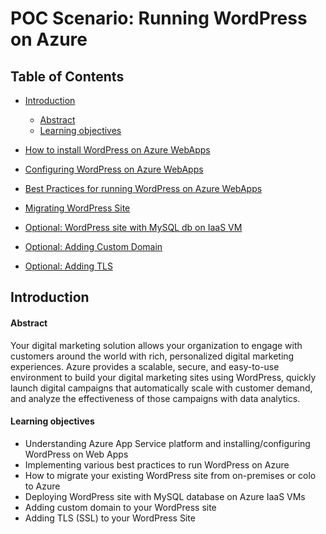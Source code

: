 # POC Scenario: Running WordPress on Azure

## Table of Contents

* [Introduction](#Introduction)
    * [Abstract](#Abstract)
    * [Learning objectives](#Learning-objectives)

* [How to install WordPress on Azure WebApps](#How-to-install-WordPress-on-Azure-WebApps) 
* [Configuring WordPress on Azure WebApps](#Configuring-WordPress-on-Azure-WebApps)
* [Best Practices for running WordPress on Azure WebApps](#Best-Practices-for-running-WordPress-on-Azure-WebApps)
* [Migrating WordPress Site](#Migrating-WordPress-Site)
* [Optional: WordPress site with MySQL db on IaaS VM](#Optional:-WordPress-site-with-MySQL-db-on-IaaS-VM)
* [Optional: Adding Custom Domain](#Optional:-Adding-Custom-Domain)
* [Optional: Adding TLS](#Optional:-Adding-TLS)


## Introduction

#### Abstract
Your digital marketing solution allows your organization to engage with customers around the world with rich, personalized digital marketing experiences. Azure provides a scalable, secure, and easy-to-use environment to build your digital marketing sites using WordPress, quickly launch digital campaigns that automatically scale with customer demand, and analyze the effectiveness of those campaigns with data analytics.

#### Learning objectives

* Understanding Azure App Service platform and installing/configuring WordPress on Web Apps
* Implementing various best practices to run WordPress on Azure
* How to migrate your existing WordPress site from on-premises or colo to Azure
* Deploying WordPress site with MySQL database on Azure IaaS VMs
* Adding custom domain to your WordPress site
* Adding TLS (SSL) to your WordPress Site


